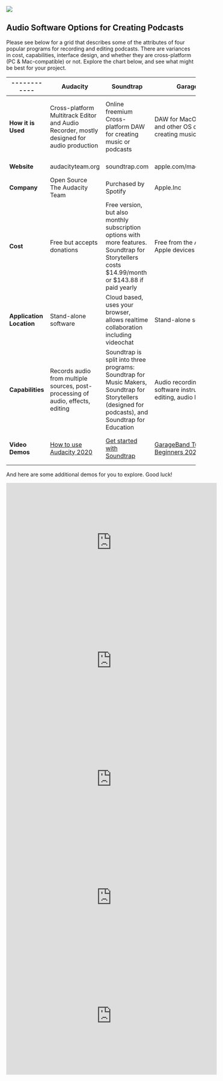 ![](https://www.thebroadcastbridge.com/cache/uploads/content_images/Edit-Hero_789_592_70_s.jpg)

## Audio Software Options for Creating Podcasts

Please see below for a grid that describes some of the attributes of four popular programs for recording and editing podcasts. There are variances in cost, capabilities, interface design, and whether they are cross-platform (PC & Mac-compatible) or not. Explore the chart below, and see what might be best for your project.

------------|Audacity | Soundtrap | Garageband | Logic Pro X
-------- |------------- | ----------|------------|----
**How it is Used**|Cross-platform Multitrack Editor and Audio Recorder, mostly designed for audio production|Online freemium Cross-platform DAW for creating music or podcasts | DAW for MacOS, iPadOS and other OS devices for creating music or podcasts | A DAW and MIDI sequencer software application for macOS that allows users to create music or podcasts
**Website**|audacityteam.org |soundtrap.com |apple.com/mac/garageband |apple.com/logic-pro
**Company**|Open Source The Audacity Team | Purchased by Spotify | Apple.Inc | Apple.Inc
**Cost**|Free but accepts donations | Free version, but also monthly subscription options with more features. Soundtrap for Storytellers costs $14.99/month or $143.88 if paid yearly| Free from the AppStore on Apple devices |$199.99
**Application Location**|Stand-alone software|Cloud based, uses your browser, allows realtime collaboration including videochat|Stand-alone software|Stand-alone software
**Capabilities**|Records audio from multiple sources, post-processing of  audio, effects, editing|Soundtrap is split into three programs: Soundtrap for Music Makers, Soundtrap for Storytellers (designed for podcasts), and Soundtrap for Education|Audio recording, Virtual software instruments, MIDI editing, audio loops|Software instruments, audio effects, full mixing board
**Video Demos**|[How to use Audacity 2020](https://www.youtube.com/watch?v=QNQlCyYEbQE)   |[Get started with Soundtrap](https://www.youtube.com/watch?v=QNQlCyYEbQE)|[GarageBand Tutorial for Beginners 2020](https://www.youtube.com/watch?v=EilTu7iyiXA)|[Logic Pro X Tutorial - Getting started for beginners](https://www.youtube.com/watch?v=tygjRgpG4N8)

And here are some additional demos for you to explore. Good luck!

<iframe width="560" height="315" src="https://www.youtube.com/embed/xl-WDjWrTtk" frameborder="0" allow="accelerometer; autoplay; clipboard-write; encrypted-media; gyroscope; picture-in-picture" allowfullscreen></iframe>

<iframe width="560" height="315" src="https://www.youtube.com/embed/Cx7iiOZN_Ck" frameborder="0" allow="accelerometer; autoplay; clipboard-write; encrypted-media; gyroscope; picture-in-picture" allowfullscreen></iframe>

<iframe width="560" height="315" src="https://www.youtube.com/embed/xhesskgmIsQ" frameborder="0" allow="accelerometer; autoplay; clipboard-write; encrypted-media; gyroscope; picture-in-picture" allowfullscreen></iframe>

<iframe width="560" height="315" src="https://www.youtube.com/embed/eW3qBMblR18" frameborder="0" allow="accelerometer; autoplay; clipboard-write; encrypted-media; gyroscope; picture-in-picture" allowfullscreen></iframe>

<iframe width="560" height="315" src="https://www.youtube.com/embed/PLi1aPd4LUo" frameborder="0" allow="accelerometer; autoplay; clipboard-write; encrypted-media; gyroscope; picture-in-picture" allowfullscreen></iframe>
